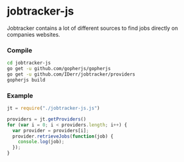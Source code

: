 # jobtracker-js

Jobtracker contains a lot of different sources to find jobs directly on companies websites.

### Compile

```sh
cd jobtracker-js
go get -u github.com/gopherjs/gopherjs
go get -u github.com/IDerr/jobtracker/providers
gopherjs build
```

### Example

```js
jt = require("./jobtracker-js.js")

providers = jt.getProviders()
for (var i = 0; i < providers.length; i++) {
  var provider = providers[i];
  provider.retrieveJobs(function(job) {
    console.log(job);
  });
}
```